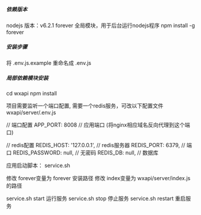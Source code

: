 ##### 依赖版本
nodejs 版本：v6.2.1
forever 全局模块，用于后台运行nodejs程序
npm install -g forever

##### 安装步骤
将 .env.js.example 重命名成 .env.js

##### 局部依赖模块安装
cd wxapi 
npm install

项目需要监听一个端口配置, 需要一个redis服务，可改以下配置文件
wxapi/server/.env.js

// 端口配置
APP_PORT: 8008  // 应用端口 (将nginx相应域名反向代理到这个端口)

// redis配置
REDIS_HOST: '127.0.0.1',  // redis服务器
REDIS_PORT: 6379, // 端口
REDIS_PASSWORD: null,  // 无密码
REDIS_DB: null, // 数据库

应用启动脚本：
service.sh

修改 forever变量为 forever 安装路径
修改 index变量为 wxapi/server/index.js 的路径

service.sh start 运行服务
service.sh stop 停止服务
service.sh restart 重启服务
